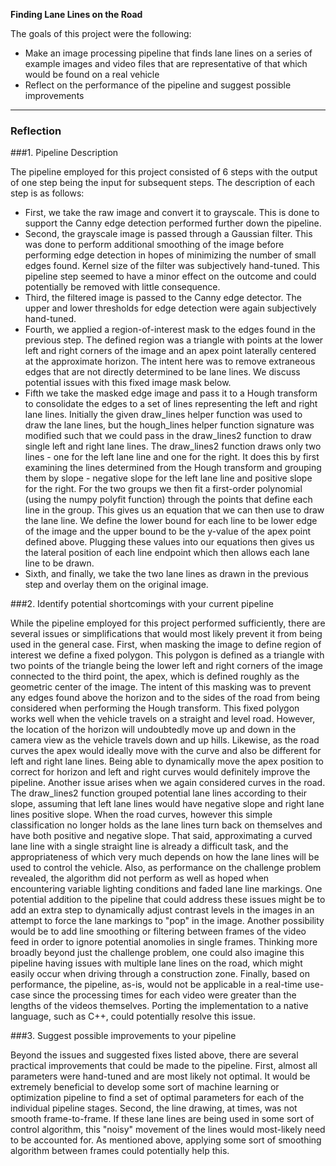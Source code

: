 **Finding Lane Lines on the Road**

The goals of this project were the following:
* Make an image processing pipeline that finds lane lines on a series of example images and video files that are representative of that which would be found on a real vehicle
* Reflect on the performance of the pipeline and suggest possible improvements

---

### Reflection

###1. Pipeline Description

The pipeline employed for this project consisted of 6 steps with the output of one step being the input for subsequent steps. The description of each step is as follows:

- First, we take the raw image and convert it to grayscale. This is done to support the Canny edge detection performed further down the pipeline.
- Second, the grayscale image is passed through a Gaussian filter. This was done to perform additional smoothing of the image before performing edge detection in hopes of minimizing the number of small edges found. Kernel size of the filter was subjectively hand-tuned. This pipeline step seemed to have a minor effect on the outcome and could potentially be removed with little consequence.
- Third, the filtered image is passed to the Canny edge detector. The upper and lower thresholds for edge detection were again subjectively hand-tuned. 
- Fourth, we applied a region-of-interest mask to the edges found in the previous step. The defined region was a triangle with points at the lower left and right corners of the image and an apex point laterally centered at the approximate horizon. The intent here was to remove extraneous edges that are not directly determined to be lane lines. We discuss potential issues with this fixed image mask below.
- Fifth we take the masked edge image and pass it to a Hough transform to consolidate the edges to a set of lines representing the left and right lane lines. Initially the given draw_lines helper function was used to draw the lane lines, but the hough_lines helper function signature was modified such that we could pass in the draw_lines2 function to draw single left and right lane lines. The draw_lines2 function draws only two lines - one for the left lane line and one for the right. It does this by first examining the lines determined from the Hough transform and grouping them by slope - negative slope for the left lane line and positive slope for the right. For the two groups we then fit a first-order polynomial (using the numpy polyfit function) through the points that define each line in the group.  This gives us an equation that we can then use to draw the lane line. We define the lower bound for each line to be lower edge of the image and the upper bound to be the y-value of the apex point defined above. Plugging these values into our equations then gives us the lateral position of each line endpoint which then allows each lane line to be drawn.
- Sixth, and finally, we take the two lane lines as drawn in the previous step and overlay them on the original image. 

###2. Identify potential shortcomings with your current pipeline

While the pipeline employed for this project performed sufficiently, there are several issues or simplifications that would most likely prevent it from being used in the general case. First, when masking the image to define region of interest we define a fixed polygon. This polygon is defined as a triangle with two points of the triangle being the lower left and right corners of the image connected to the third point, the apex, which is defined roughly as the geometric center of the image. The intent of this masking was to prevent any edges found above the horizon and to the sides of the road from being considered when performing the Hough transform. This fixed polygon works well when the vehicle travels on a straight and level road. However, the location of the horizon will undoubtedly move up and down in the camera view as the vehicle travels down and up hills. Likewise, as the road curves the apex would ideally move with the curve and also be different for left and right lane lines. Being able to dynamically move the apex position to correct for horizon and left and right curves would definitely improve the pipeline. Another issue arises when we again considered curves in the road. The draw_lines2 function grouped potential lane lines according to their slope, assuming that left lane lines would have negative slope and right lane lines positive slope. When the road curves, however this simple classification no longer holds as the lane lines turn back on themselves and have both positive and negative slope. That said, approximating a curved lane line with a single straight line is already a difficult task, and the appropriateness of which very much depends on how the lane lines will be used to control the vehicle. Also, as performance on the challenge problem revealed, the algorithm did not perform as well as hoped when encountering variable lighting conditions and faded lane line markings. One potential addition to the pipeline that could address these issues might be to add an extra step to dynamically adjust contrast levels in the images in an attempt to force the lane markings to "pop" in the image. Another possibility would be to add line smoothing or filtering between frames of the video feed in order to ignore potential anomolies in single frames. Thinking more broadly beyond just the challenge problem, one could also imagine this pipeline having issues with multiple lane lines on the road, which might easily occur when driving through a construction zone. Finally, based on performance, the pipeline, as-is, would not be applicable in a real-time use-case since the processing times for each video were greater than the lengths of the videos themselves. Porting the implementation to a native language, such as C++, could potentially resolve this issue.


###3. Suggest possible improvements to your pipeline

Beyond the issues and suggested fixes listed above, there are several practical improvements that could be made to the pipeline. First, almost all parameters were hand-tuned and are most likely not optimal. It would be extremely beneficial to develop some sort of machine learning or optimization pipeline to find a set of optimal parameters for each of the individual pipeline stages. Second, the line drawing, at times, was not smooth frame-to-frame. If these lane lines are being used in some sort of control algorithm, this "noisy" movement of the lines would most-likely need to be accounted for. As mentioned above, applying some sort of smoothing algorithm between frames could potentially help this. 

